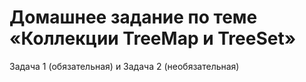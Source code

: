 # Домашнее задание по теме «Коллекции TreeMap и TreeSet»
Задача 1 (обязательная) и Задача 2 (необязательная)
